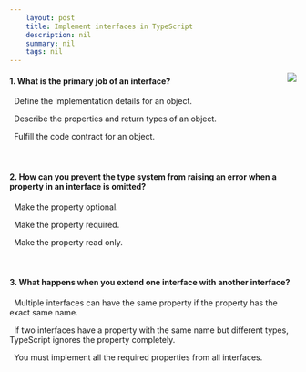 ```yaml
---
    layout: post
    title: Implement interfaces in TypeScript 
    description: nil
    summary: nil
    tags: nil
---
```



 <a target="_blank" href="https://docs.microsoft.com/en-us/learn/modules/typescript-implement-interfaces/7-knowledge-check/"><i class="fas fa-external-link-alt"></i> </a>
 <img align="right" src="https://docs.microsoft.com/en-us/learn/achievements/typescript/typescript-implement-interfaces.svg">
####  1. What is the primary job of an interface?


<i class='far fa-square'></i> &nbsp;&nbsp;Define the implementation details for an object.

<i class='fas fa-check-square' style='color: Dodgerblue;'></i> &nbsp;&nbsp;Describe the properties and return types of an object.

<i class='far fa-square'></i> &nbsp;&nbsp;Fulfill the code contract for an object.
<br />
<br />
<br />

####  2. How can you prevent the type system from raising an error when a property in an interface is omitted?


<i class='fas fa-check-square' style='color: Dodgerblue;'></i> &nbsp;&nbsp;Make the property optional.

<i class='far fa-square'></i> &nbsp;&nbsp;Make the property required.

<i class='far fa-square'></i> &nbsp;&nbsp;Make the property read only.
<br />
<br />
<br />

####  3. What happens when you extend one interface with another interface?


<i class='far fa-square'></i> &nbsp;&nbsp;Multiple interfaces can have the same property if the property has the exact same name.

<i class='far fa-square'></i> &nbsp;&nbsp;If two interfaces have a property with the same name but different types, TypeScript ignores the property completely.

<i class='fas fa-check-square' style='color: Dodgerblue;'></i> &nbsp;&nbsp;You must implement all the required properties from all interfaces.
<br />
<br />
<br />
